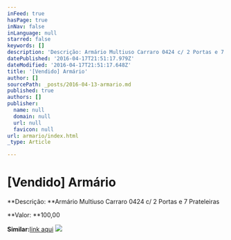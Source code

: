 ```yaml
---
inFeed: true
hasPage: true
inNav: false
inLanguage: null
starred: false
keywords: []
description: 'Descrição: Armário Multiuso Carraro 0424 c/ 2 Portas e 7 Prateleiras'
datePublished: '2016-04-17T21:51:17.979Z'
dateModified: '2016-04-17T21:51:17.648Z'
title: '[Vendido] Armário'
author: []
sourcePath: _posts/2016-04-13-armario.md
published: true
authors: []
publisher:
  name: null
  domain: null
  url: null
  favicon: null
url: armario/index.html
_type: Article

---
```

# \[Vendido\] Armário

**Descrição: **Armário Multiuso Carraro 0424 c/ 2 Portas e 7 Prateleiras

**Valor: **100,00

**Similar:**[link aqui][0]
![](https://s3-us-west-2.amazonaws.com/the-grid-img/p/20337f65db849578425f557392a7dac48536879c.jpg)

[0]: http://www.ortobelo.com.br/produtos_sub.asp?produto=2012&ref=726&site=62&origem=googleshopping&sub=2656&opcao=11430&gclid=CjwKEAjwubK4BRC1xczKrZyj3mkSJAC6ntgrcJu4HUJzqD7XAq49WSAuLgwOuqHy4Diux4j3UjrMexoCl-vw_wcB